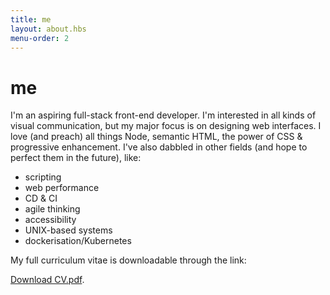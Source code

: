 ```yaml
---
title: me
layout: about.hbs
menu-order: 2
---
```


# me

I'm an aspiring <span class="text__line-through">full-stack</span> front-end developer. I'm interested in all kinds of visual communication, but my major focus is on designing web interfaces. I love (and preach) all things Node, semantic HTML, the power of CSS & progressive enhancement. I've also dabbled in other fields (and hope to perfect them in the future), like:
- scripting
- web performance
- CD & CI
- agile thinking
- accessibility
- UNIX-based systems
- dockerisation/Kubernetes

<!-- TODO: List skills etc -->

My full curriculum vitae is downloadable through the link:

<a href="assets/cv/CV-Andreas-johan-virkus.pdf">Download CV.pdf</a>.
